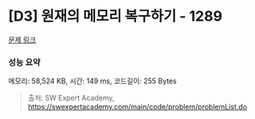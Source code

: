# [D3] 원재의 메모리 복구하기 - 1289 

[문제 링크](https://swexpertacademy.com/main/code/problem/problemDetail.do?contestProbId=AV19AcoKI9sCFAZN) 

### 성능 요약

메모리: 58,524 KB, 시간: 149 ms, 코드길이: 255 Bytes



> 출처: SW Expert Academy, https://swexpertacademy.com/main/code/problem/problemList.do